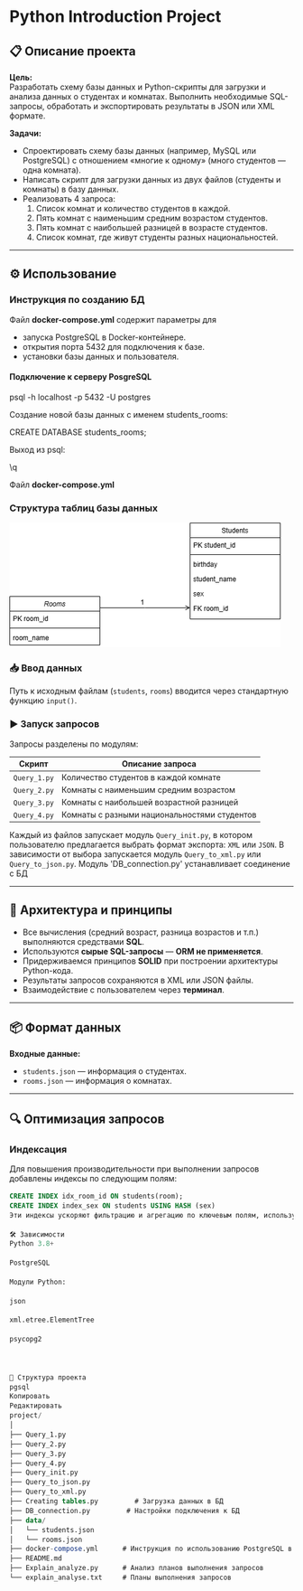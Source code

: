 # Python Introduction Project

## 📋 Описание проекта

**Цель:**  
Разработать схему базы данных и Python-скрипты для загрузки и анализа данных о студентах и комнатах. Выполнить необходимые SQL-запросы, обработать и экспортировать результаты в JSON или XML формате.

**Задачи:**
- Спроектировать схему базы данных (например, MySQL или PostgreSQL) с отношением «многие к одному» (много студентов — одна комната).
- Написать скрипт для загрузки данных из двух файлов (студенты и комнаты) в базу данных.
- Реализовать 4 запроса:
  1. Список комнат и количество студентов в каждой.
  2. Пять комнат с наименьшим средним возрастом студентов.
  3. Пять комнат с наибольшей разницей в возрасте студентов.
  4. Список комнат, где живут студенты разных национальностей.

---

## ⚙️ Использование

### Инструкция по созданию БД

Файл **docker-compose.yml** содержит параметры для 

- запуска PostgreSQL в Docker-контейнере.
- открытия порта 5432 для подключения к базе.
- установки базы данных и пользователя.

#### **Подключение** к серверу PosgreSQL 

psql -h localhost -p 5432 -U postgres

Создание новой базы данных с именем students_rooms:

CREATE DATABASE students_rooms;

Выход из psql:

\q

Файл **docker-compose.yml**

### Структура таблиц базы данных

![Схема](./schema.png)

### 📥 Ввод данных
Путь к исходным файлам (`students`, `rooms`) вводится через стандартную функцию `input()`.

### ▶️ Запуск запросов
Запросы разделены по модулям:

| Скрипт          | Описание запроса                                  |
|-----------------|----------------------------------------------------|
| `Query_1.py`    | Количество студентов в каждой комнате             |
| `Query_2.py`    | Комнаты с наименьшим средним возрастом            |
| `Query_3.py`    | Комнаты с наибольшей возрастной разницей          |
| `Query_4.py`    | Комнаты с разными национальностями студентов      |

Каждый из файлов запускает модуль `Query_init.py`, в котором пользователю предлагается выбрать формат экспорта: `XML` или `JSON`. В зависимости от выбора запускается модуль `Query_to_xml.py` или `Query_to_json.py`. Модуль 'DB_connection.py' устанавливает соединение с БД

---

## 🧠 Архитектура и принципы

- Все вычисления (средний возраст, разница возрастов и т.п.) выполняются средствами **SQL**.
- Используются **сырые SQL-запросы** — **ORM не применяется**.
- Придерживаемся принципов **SOLID** при построении архитектуры Python-кода.
- Результаты запросов сохраняются в XML или JSON файлы.
- Взаимодействие с пользователем через **терминал**.

---

## 📦 Формат данных

**Входные данные:**
- `students.json` — информация о студентах.
- `rooms.json` — информация о комнатах.

---

## 🔍 Оптимизация запросов

### Индексация
Для повышения производительности при выполнении запросов добавлены индексы по следующим полям:

```sql
CREATE INDEX idx_room_id ON students(room);
CREATE INDEX index_sex ON students USING HASH (sex)
Эти индексы ускоряют фильтрацию и агрегацию по ключевым полям, используемым в запросах.

🛠 Зависимости
Python 3.8+

PostgreSQL

Модули Python:

json

xml.etree.ElementTree

psycopg2



📁 Структура проекта
pgsql
Копировать
Редактировать
project/
│
├── Query_1.py
├── Query_2.py
├── Query_3.py
├── Query_4.py
├── Query_init.py
├── Query_to_json.py
├── Query_to_xml.py
├── Creating tables.py         # Загрузка данных в БД
├── DB_connection.py         # Настройки подключения к БД
├── data/
│   └── students.json
│   └── rooms.json
├── docker-compose.yml      # Инструкция по использованию PostgreSQL в Docker-контейнере. 
├── README.md
├── Explain_analyze.py      # Анализ планов выполнения запросов
└── explain_analyse.txt     # Планы выполнения запросов

